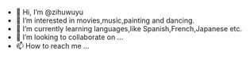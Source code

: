 - 👋 Hi, I’m @zihuwuyu
- 👀 I’m interested in movies,music,painting and dancing.
- 🌱 I’m currently learning languages,like Spanish,French,Japanese etc.
- 💞️ I’m looking to collaborate on ...
- 📫 How to reach me ...

<!---
zihuwuyu/zihuwuyu is a ✨ special ✨ repository because its `README.md` (this file) appears on your GitHub profile.
You can click the Preview link to take a look at your changes.
--->
